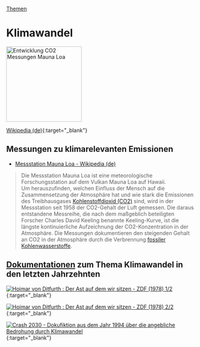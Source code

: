 [Themen](../themen.html)   

# Klimawandel

<img src="https://upload.wikimedia.org/wikipedia/commons/e/e5/Mauna_Loa_CO2_monthly_mean_concentration_DE.svg" height="200" alt="Entwicklung CO2 Messungen Mauna Loa">

[Wikipedia (de)](https://de.wikipedia.org/wiki/Klimawandel){:target="_blank"}   

## Messungen zu klimarelevanten Emissionen

* [Messstation Mauna Loa - Wikipedia (de)](https://de.wikipedia.org/wiki/Messstation_Mauna_Loa)
> Die Messstation Mauna Loa ist eine meteorologische Forschungsstation auf dem Vulkan Mauna Loa auf Hawaii.   
Um herauszufinden, welchen Einfluss der Mensch auf die Zusammensetzung der Atmosphäre hat und wie stark die Emissionen des Treibhausgases [Kohlenstoffdioxid (CO2)](../chemie/co2.html) sind, wird in der Messstation seit 1958 der CO2-Gehalt der Luft gemessen. Die daraus entstandene Messreihe, die nach dem maßgeblich beteiligten Forscher Charles David Keeling benannte Keeling-Kurve, ist die längste kontinuierliche Aufzeichnung der CO2-Konzentration in der Atmosphäre. Die Messungen dokumentieren den steigenden Gehalt an CO2 in der Atmosphäre durch die Verbrennung [fossiler Kohlenwasserstoffe](../thema/oel-kohle-gas.html).   

## <a name="dokumentation"/>[Dokumentationen](../informationsquellen/dokumentationen.html) zum Thema Klimawandel in den letzten Jahrzehnten

[![Hoimar von Ditfurth : Der Ast auf dem wir sitzen - ZDF (1978) 1/2](https://img.youtube.com/vi/rtluPMxhdjk/0.jpg)](https://www.youtube.com/watch?v=rtluPMxhdjk){:target="_blank"}   

[![Hoimar von Ditfurth : Der Ast auf dem wir sitzen - ZDF (1978) 2/2](https://img.youtube.com/vi/TETCYuxRNC4/0.jpg)](https://www.youtube.com/watch?v=TETCYuxRNC4){:target="_blank"}   

[![Crash 2030 - Dokufiktion aus dem Jahr 1994 über die angebliche Bedrohung durch Klimawandel](https://img.youtube.com/vi/0KPOeFURZMw/0.jpg)](https://www.youtube.com/watch?v=0KPOeFURZMw){:target="_blank"}   
